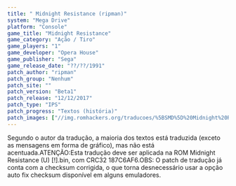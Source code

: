 ```yaml
---
title: " Midnight Resistance (ripman)"
system: "Mega Drive"
platform: "Console"
game_title: "Midnight Resistance"
game_category: "Ação / Tiro"
game_players: "1"
game_developer: "Opera House"
game_publisher: "Sega"
game_release_date: "??/??/1991"
patch_author: "ripman"
patch_group: "Nenhum"
patch_site: ""
patch_version: "Beta1"
patch_release: "12/12/2017"
patch_type: "IPS"
patch_progress: "Textos (história)"
patch_images: ["//img.romhackers.org/traducoes/%5BSMD%5D%20Midnight%20Resistance%20-%20ripman%20-%201.png","//img.romhackers.org/traducoes/%5BSMD%5D%20Midnight%20Resistance%20-%20ripman%20-%202.png","//img.romhackers.org/traducoes/%5BSMD%5D%20Midnight%20Resistance%20-%20ripman%20-%203.png"]
---
```

Segundo o autor da tradução, a maioria dos textos está traduzida (exceto as mensagens em forma de gráfico), mas não está acentuada.ATENÇÃO:Esta tradução deve ser aplicada na ROM Midnight Resistance (U) [!].bin, com CRC32 187C6AF6.OBS: O patch de tradução já conta com a checksum corrigida, o que torna desnecessário usar a opção auto fix checksum disponível em alguns emuladores.